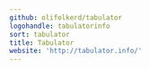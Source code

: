 ```yaml
---
github: olifolkerd/tabulator
logohandle: tabulatorinfo
sort: tabulator
title: Tabulator
website: 'http://tabulator.info/'
---
```

